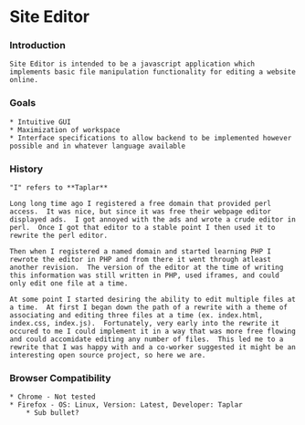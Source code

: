 # Site Editor

### Introduction

    Site Editor is intended to be a javascript application which implements basic file manipulation functionality for editing a website online.

### Goals

    * Intuitive GUI
    * Maximization of workspace
    * Interface specifications to allow backend to be implemented however possible and in whatever language available

### History

`"I" refers to **Taplar**`

    Long long time ago I registered a free domain that provided perl access.  It was nice, but since it was free their webpage editor displayed ads.  I got annoyed with the ads and wrote a crude editor in perl.  Once I got that editor to a stable point I then used it to rewrite the perl editor.

    Then when I registered a named domain and started learning PHP I rewrote the editor in PHP and from there it went through atleast another revision.  The version of the editor at the time of writing this information was still written in PHP, used iframes, and could only edit one file at a time.

    At some point I started desiring the ability to edit multiple files at a time.  At first I began down the path of a rewrite with a theme of associating and editing three files at a time (ex. index.html, index.css, index.js).  Fortunately, very early into the rewrite it occured to me I could implement it in a way that was more free flowing and could accomidate editing any number of files.  This led me to a rewrite that I was happy with and a co-worker suggested it might be an interesting open source project, so here we are.

### Browser Compatibility

    * Chrome - Not tested
    * Firefox - OS: Linux, Version: Latest, Developer: Taplar
        * Sub bullet?
